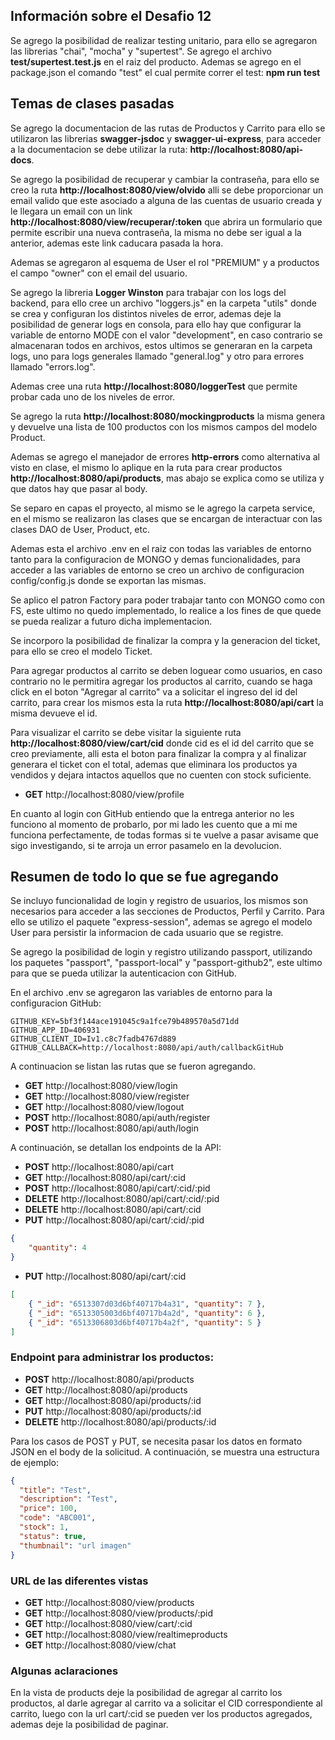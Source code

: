 ## Información sobre el Desafio 12

Se agrego la posibilidad de realizar testing unitario, para ello se agregaron las librerias "chai", "mocha" y "supertest".
Se agrego el archivo **test/supertest.test.js** en el raiz del producto. Ademas se agrego en el package.json el comando "test" el cual permite correr el test: **npm run test**

## Temas de clases pasadas

Se agrego la documentacion de las rutas de Productos y Carrito para ello se utilizaron las librerias **swagger-jsdoc** y **swagger-ui-express**, para acceder a la documentacion se debe utilizar la ruta: **http://localhost:8080/api-docs**.

Se agrego la posibilidad de recuperar y cambiar la contraseña, para ello se creo la ruta **http://localhost:8080/view/olvido** alli se debe proporcionar un email valido que este asociado a alguna de las cuentas de usuario creada y le llegara un email con un link 
**http://localhost:8080/view/recuperar/:token** que abrira un formulario que permite escribir una nueva contraseña, la misma no debe ser igual a la anterior, ademas este link caducara pasada la hora.

Ademas se agregaron al esquema de User el rol "PREMIUM" y a productos el campo "owner" con el email del usuario.

Se agrego la libreria **Logger Winston** para trabajar con los logs del backend, para ello cree un archivo "loggers.js" en la carpeta "utils" donde se crea y configuran los distintos niveles de error, ademas deje la posibilidad de generar logs en consola, para ello hay que configurar la variable de entorno MODE con el valor "development", en caso contrario se almacenaran todos en archivos, estos ultimos se generaran en la carpeta logs, uno para logs generales llamado "general.log" y otro para errores llamado "errors.log".

Ademas cree una ruta **http://localhost:8080/loggerTest** que permite probar cada uno de los niveles de error.

Se agrego la ruta **http://localhost:8080/mockingproducts** la misma genera y devuelve una lista de 100 productos con los mismos 
campos del modelo Product.

Ademas se agrego el manejador de errores **http-errors** como alternativa al visto en clase, el mismo lo aplique en la ruta para crear productos **http://localhost:8080/api/products**, mas abajo se explica como se utiliza y que datos hay que pasar al body.

Se separo en capas el proyecto, al mismo se le agrego la carpeta service, en el mismo se realizaron las clases que 
se encargan de interactuar con las clases DAO de User, Product, etc.

Ademas esta el archivo .env en el raiz con todas las variables de entorno tanto para la configuracion de MONGO y demas 
funcionalidades, para acceder a las variables de entorno se creo un archivo de configuracion config/config.js donde se 
exportan las mismas.

Se aplico el patron Factory para poder trabajar tanto con MONGO como con FS, este ultimo no quedo implementado, lo realice 
a los fines de que quede se pueda realizar a futuro dicha implementacion.

Se incorporo la posibilidad de finalizar la compra y la generacion del ticket, para ello se creo el modelo Ticket.

Para agregar productos al carrito se deben loguear como usuarios, en caso contrario no le permitira agregar los productos al carrito, cuando se haga click en el boton "Agregar al carrito" va a solicitar el ingreso del id del carrito, para crear 
los mismos esta la ruta **http://localhost:8080/api/cart** la misma devueve el id.

Para visualizar el carrito se debe visitar la siguiente ruta **http://localhost:8080/view/cart/cid** donde cid es el id 
del carrito que se creo previamente, alli esta el boton para finalizar la compra y al finalizar generara el ticket con 
el total, ademas que eliminara los productos ya vendidos y dejara intactos aquellos que no cuenten con stock suficiente.


- **GET**      http://localhost:8080/view/profile

En cuanto al login con GitHub entiendo que la entrega anterior no les funciono al momento de probarlo, por mi lado les cuento que a mi 
me funciona perfectamente, de todas formas si te vuelve a pasar avisame que sigo investigando, si te arroja un error pasamelo en la 
devolucion.

## Resumen de todo lo que se fue agregando

Se incluyo funcionalidad de login y registro de usuarios, los mismos son necesarios para acceder a las secciones de Productos, 
Perfil y Carrito. Para ello se utilizo el paquete "express-session", ademas se agrego el modelo User para persistir la informacion de cada usuario que se registre.

Se agrego la posibilidad de login y registro utilizando passport, utilizando los paquetes "passport", "passport-local" y 
"passport-github2", este ultimo para que se pueda utilizar la autenticacion con GitHub.

En el archivo .env se agregaron las variables de entorno para la configuracion GitHub:

```
GITHUB_KEY=5bf3f144ace191045c9a1fce79b489570a5d71dd
GITHUB_APP_ID=406931
GITHUB_CLIENT_ID=Iv1.c8c7fadb4767d889
GITHUB_CALLBACK=http://localhost:8080/api/auth/callbackGitHub
```

A continuacion se listan las rutas que se fueron agregando.

- **GET**      http://localhost:8080/view/login
- **GET**      http://localhost:8080/view/register
- **GET**      http://localhost:8080/view/logout
- **POST**     http://localhost:8080/api/auth/register
- **POST**     http://localhost:8080/api/auth/login

A continuación, se detallan los endpoints de la API:

- **POST**     http://localhost:8080/api/cart
- **GET**      http://localhost:8080/api/cart/:cid
- **POST**     http://localhost:8080/api/cart/:cid/:pid
- **DELETE**   http://localhost:8080/api/cart/:cid/:pid
- **DELETE**   http://localhost:8080/api/cart/:cid
- **PUT**      http://localhost:8080/api/cart/:cid/:pid

```json
{
	"quantity": 4
}
```

- **PUT**      http://localhost:8080/api/cart/:cid   

```json 
[
	{ "_id": "6513307d03d6bf40717b4a31", "quantity": 7 },
	{ "_id": "6513305003d6bf40717b4a2d", "quantity": 6 },
	{ "_id": "6513306803d6bf40717b4a2f", "quantity": 5 }
]
```

### Endpoint para administrar los productos:

- **POST**     http://localhost:8080/api/products
- **GET**      http://localhost:8080/api/products
- **GET**      http://localhost:8080/api/products/:id
- **PUT**      http://localhost:8080/api/products/:id
- **DELETE**   http://localhost:8080/api/products/:id

Para los casos de POST y PUT, se necesita pasar los datos en formato JSON en el body de la solicitud. A continuación, se muestra una estructura de ejemplo:

```json
{
  "title": "Test",
  "description": "Test",
  "price": 100,
  "code": "ABC001",
  "stock": 1,
  "status": true,
  "thumbnail": "url imagen"
}
```

### URL de las diferentes vistas

- **GET**      http://localhost:8080/view/products
- **GET**      http://localhost:8080/view/products/:pid
- **GET**      http://localhost:8080/view/cart/:cid
- **GET**      http://localhost:8080/view/realtimeproducts
- **GET**      http://localhost:8080/view/chat

### Algunas aclaraciones

En la vista de products deje la posibilidad de agregar al carrito los productos, al darle agregar al carrito va a solicitar 
el CID correspondiente al carrito, luego con la url cart/:cid se pueden ver los productos agregados, ademas deje la posibilidad 
de paginar.